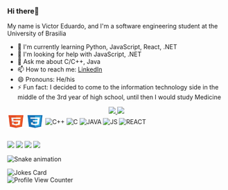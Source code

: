 ### Hi there👋
My name is Victor Eduardo, and I'm a software engineering student at the University of Brasilia
 - 🌱 I'm currently learning Python, JavaScript, React, .NET
 - 🤔 I'm looking for help with JavaScript, .NET
 - 💬 Ask me about C/C++, Java
 - 📫 How to reach me: [LinkedIn](https://www.linkedin.com/in/victorear05/)
 - 😄 Pronouns: He/his
 - ⚡ Fun fact: I decided to come to the information technology side in the middle of the 3rd year of high school, until then I would study Medicine

<div align="center">
  <a href="https://github.com/victorear05">
  <img width="50%" src="https://github-readme-stats.vercel.app/api?username=victorear05&show_icons=true&theme=dark&include_all_commits=true&count_private=true"/>
  <img height="50%" src="https://github-readme-stats.vercel.app/api/top-langs/?username=victorear05&layout=compact&langs_count=7&theme=dark"/></a>
</div>
<div style="display: inline_block">
  <img align="center" alt="HTML" height="30" width="40" src="https://raw.githubusercontent.com/devicons/devicon/master/icons/html5/html5-original.svg">
  <img align="center" alt="CSS" height="30" width="40" src="https://raw.githubusercontent.com/devicons/devicon/master/icons/css3/css3-original.svg">
  <img align="center" alt="C++" height="30" width="40" src="https://cdn.jsdelivr.net/gh/devicons/devicon/icons/cplusplus/cplusplus-original.svg">
  <img align="center" alt="C" height="30" width="40" src="https://cdn.jsdelivr.net/gh/devicons/devicon/icons/c/c-original.svg">
  <img align="center" alt="JAVA" height="30" width="40" src="https://cdn.jsdelivr.net/gh/devicons/devicon/icons/java/java-original.svg">
  <img align="center" alt="JS" height="30" width="40" src="https://cdn.jsdelivr.net/gh/devicons/devicon/icons/javascript/javascript-original.svg">
  <img align="center" alt="REACT" height="30" width="40" src="https://cdn.jsdelivr.net/gh/devicons/devicon/icons/react/react-original.svg">
 
</div>

  ##
  
<div> 
  <a href="https://www.linkedin.com/in/victorear05/" target="_blank"><img src="https://img.shields.io/badge/-LinkedIn-%230077B5?style=for-the-badge&logo=linkedin&logoColor=white" target="_blank"></a>
  <a href = "mailto:victorear05@gmail.com"><img src="https://img.shields.io/badge/-Gmail-%23333?style=for-the-badge&logo=gmail&logoColor=white" target="_blank"></a> 
  <a href="https://instagram.com/v.e_28/" target="_blank"><img src="https://img.shields.io/badge/-Instagram-%23E4405F?style=for-the-badge&logo=instagram&logoColor=white" target="_blank"></a>
 <a href="https://www.twitch.tv/victor_dudu_" target="_blank"><img src="https://img.shields.io/badge/Twitch-9146FF?style=for-the-badge&logo=twitch&logoColor=white" target="_blank"></a>
  
![Snake animation](https://github.com/victorear05/victorear05/blob/output/github-contribution-grid-snake.svg)

 </div>
  
![Jokes Card](https://readme-jokes.vercel.app/api)  
![Profile View Counter](https://komarev.com/ghpvc/?username=victorear05)  
